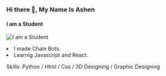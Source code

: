 ### Hi there 👋, My Name Is Ashen
#### I am a Student
![I am a Student](https://arturssmirnovs.github.io/github-profile-readme-generator/images/banner.png)

<li>I made Chain Bots. </li>
<li>Learnig Javascript and React.</li>

Skills: Python / Html / Css / 3D Designing / Graphic Designing

